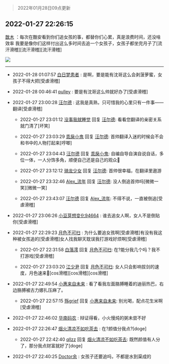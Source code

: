 > 2022年01月28日09点更新
<link rel="stylesheet" href="https://cdn.jsdelivr.net/gh/taotie6/sampleJSON@main/css/photo_show.css">
<meta name="referrer" content="no-referrer" />


 ## 2022-01-27 22:26:15 

 [㪚木](https://www.coolapk.com/feed/33143963?shareKey=OTg2OGU5NDFlNTRhNjFmMmIzYmI~) ：每次在酷安看到你们追女孩的事，都替你们心累，真是浪费时间，还没啥效率
我要是像你们这样付出这么多时间去追一个女孩子，女孩子都坐完月子了[流汗滑稽][流汗滑稽][流汗滑稽] 

<div class="album">
<img class="img-item" src="https://image.coolapk.com/feed/2022/0113/09/1081091_6b8f43b0_8274_6631_618@665x596.jpeg" />
</div>

 ------- 

- 2022-01-28 01:07:57 [白日梦患者](uid=533502) : 是啊，要是能有沈哥这么会剥菠萝蜜，女孩子不得大把[受虐滑稽] 

- 2022-01-28 00:46:41 [pulley](uid=391132) : 要是有沈哥这么帅就好办了[受虐滑稽] 

- 2022-01-27 23:00:28 [汪尔德](uid=1595236) : 这我是真熟，只可惜我的心里只有一件事——翻译[受虐滑稽] 

    - 2022-01-27 23:01:12 [没事我就睡觉](uid=794606) 回复 [汪尔德](uid=1595236): 看看您翻译的亲密关系就门清了[坏笑] 

    - 2022-01-27 23:03:29 [乖戾小鬼](uid=3038000) 回复 [汪尔德](uid=1595236): 首帅翻译入迷的时候会不会和书中的人物打起来[哼唧] 

    - 2022-01-27 23:04:43 [汪尔德](uid=1595236) 回复 [乖戾小鬼](uid=3038000): 自编自导自演自说自话，多位一体，一人分饰多角，顺便自己还是自己的观众🧐 

    - 2022-01-27 23:12:12 [骑龙少女](uid=2934362) 回复 [汪尔德](uid=1595236): 首帅很幸福，在翻译里遨游 

    - 2022-01-27 23:32:46 [Alex_流年](uid=591848) 回复 [汪尔德](uid=1595236): 没人倒追首帅吗[微微一笑][微微一笑] 

    - 2022-01-27 23:43:07 [汪尔德](uid=1595236) 回复 [Alex_流年](uid=591848): 不得不说，一直被倒追[受虐滑稽] 

- 2022-01-27 23:06:26 [小豆芽想变化94664](uid=5184191) : 谁去追女人啊，女人不是倒贴你[受虐滑稽] 

- 2022-01-27 22:29:23 [月色不可扫](uid=3639201) : 为什么要追女孩啊[受虐滑稽]有没有我这种被女孩追的[受虐滑稽]女人找我聊天耽误我打游戏好烦啊[受虐滑稽] 

    - 2022-01-27 22:31:58 [白落澪](uid=9540950) 回复 [月色不可扫](uid=3639201): 在?能分我几个吗？我不打游戏[受虐滑稽] 

    - 2022-01-27 23:03:20 [江少尹](uid=3524927) 回复 [月色不可扫](uid=3639201): 女人只会影响拔剑的速度，月色速来🤺[cos滑稽][cos滑稽][cos滑稽] 

- 2022-01-27 22:49:54 [小惠来自未来](uid=847097) : 看了看我左面胳膊睡着的迪丽热巴，右边胳膊被古力娜扎压麻了。 

    - 2022-01-27 22:57:15 [殇grief](uid=4392516) 回复 [小惠来自未来](uid=847097): 别光喝，配点花生米啊[受虐滑稽] 

- 2022-01-27 22:46:02 [华南码农](uid=1324398) : 辩证得看，小火慢炖的粥未尝不好 

- 2022-01-27 22:26:47 [烟火清凉不如吃茶去](uid=4279524) : 在?颜值分我点?[doge] 

    - 2022-01-27 22:42:40 [qllzz](uid=3265016) 回复 [烟火清凉不如吃茶去](uid=4279524): 既然颜值有人分了，那分我点财富就好了[doge] 

- 2022-01-27 22:40:25 [Doctor余](uid=1383402) : 女孩子还要追吗，不都是水到渠成的 

